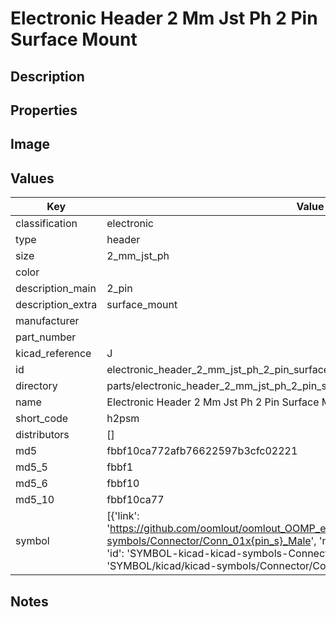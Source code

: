 # Electronic Header 2 Mm Jst Ph 2 Pin Surface Mount

## Description

## Properties


## Image


## Values

| Key | Value |
| --- | --- |
| classification | electronic |
| type | header |
| size | 2_mm_jst_ph |
| color |  |
| description_main | 2_pin |
| description_extra | surface_mount |
| manufacturer |  |
| part_number |  |
| kicad_reference | J |
| id | electronic_header_2_mm_jst_ph_2_pin_surface_mount |
| directory | parts/electronic_header_2_mm_jst_ph_2_pin_surface_mount |
| name | Electronic Header 2 Mm Jst Ph 2 Pin Surface Mount |
| short_code | h2psm |
| distributors | [] |
| md5 | fbbf10ca772afb76622597b3cfc02221 |
| md5_5 | fbbf1 |
| md5_6 | fbbf10 |
| md5_10 | fbbf10ca77 |
| symbol | [{'link': 'https://github.com/oomlout/oomlout_OOMP_eda_V2/tree/main/SYMBOL/kicad/kicad-symbols/Connector/Conn_01x{pin_s}_Male', 'name': 'Connector : Conn_01x02_Male', 'id': 'SYMBOL-kicad-kicad-symbols-Connector-Conn_01x02_Male', 'directory': 'SYMBOL/kicad/kicad-symbols/Connector/Conn_01x02_Male/'}] |

## Notes

